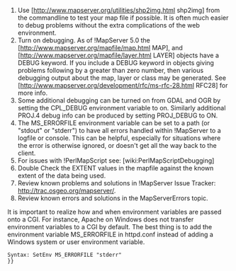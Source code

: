    1. Use [http://www.mapserver.org/utilities/shp2img.html shp2img] from the commandline to test your map file if possible. It is often much easier to debug problems without the extra complications of the web environment.                                                                                                                                                                                                                                
   2. Turn on debugging. As of !MapServer 5.0 the [http://www.mapserver.org/mapfile/map.html MAP], and [http://www.mapserver.org/mapfile/layer.html LAYER] objects have a DEBUG keyword. If you include a DEBUG keyword in objects giving problems following by a greater than zero number, then various debugging output about the map, layer or class may be generated.  See [http://www.mapserver.org/development/rfc/ms-rfc-28.html RFC28] for more info.
   3. Some additional debugging can be turned on from GDAL and OGR by setting the CPL_DEBUG environment variable to on. Similarly additional PROJ.4 debug info can be produced by setting PROJ_DEBUG to ON.                                                                                                                                                                                                                                                  
   4. The MS_ERRORFILE environment variable can be set to a path (or "stdout" or "stderr") to have all errors handled within !MapServer to a logfile or console. This can be helpful, especially for situations where the error is otherwise ignored, or doesn't get all the way back to the client.                                                                                                                                                         
   5. For issues with !PerlMapScript see: [wiki:PerlMapScriptDebugging]                                                                                                                                                                                                                                                                                                                                                                                      
   6. Double Check the EXTENT values in the mapfile against the known extent of the data being used.                                                                                                                                                                                                                                                                                                                                                         
   7. Review known problems and solutions in !MapServer Issue Tracker: http://trac.osgeo.org/mapserver/.                                                                                                                                                                                                                                                                                                                                                     
   8. Review known errors and solutions in the MapServerErrors topic.                                                                                                                                                                                                                                                                                                                                                                                        
                                                                                                                                                                                                                                                                                                                                                                                                                                                             
It is important to realize how and when environment variables are passed onto a CGI. For instance, Apache on Windows does not transfer environment variables to a CGI by default. The best thing is to add the environment variable MS_ERRORFILE in httpd.conf instead of adding a Windows system or user environment variable.                                                                                                                              

```                                                                                                                                                                                                                                                                                                                                                                                                                                                          
Syntax: SetEnv MS_ERRORFILE "stderr"                                                                                                                                                                                                                                                                                                                                                                                                                         
}}
